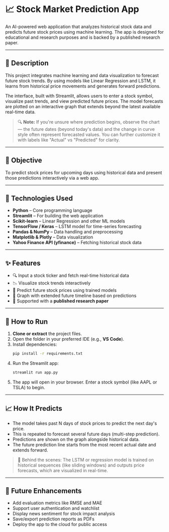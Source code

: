 # 📈 Stock Market Prediction App

An AI-powered web application that analyzes historical stock data and predicts future stock prices using machine learning. The app is designed for educational and research purposes and is backed by a published research paper.

---

## 📖 Description

This project integrates machine learning and data visualization to forecast future stock trends. By using models like Linear Regression and LSTM, it learns from historical price movements and generates forward predictions.

The interface, built with Streamlit, allows users to enter a stock symbol, visualize past trends, and view predicted future prices. The model forecasts are plotted on an interactive graph that extends beyond the latest available real-time data.

> 🔍 **Note:** If you're unsure where prediction begins, observe the chart — the future dates (beyond today's data) and the change in curve style often represent forecasted values. You can further customize it with labels like "Actual" vs "Predicted" for clarity.

---

## 🎯 Objective

To predict stock prices for upcoming days using historical data and present those predictions interactively via a web app.

---

## 🔧 Technologies Used

- **Python** – Core programming language
- **Streamlit** – For building the web application
- **Scikit-learn** – Linear Regression and other ML models
- **TensorFlow / Keras** – LSTM model for time-series forecasting
- **Pandas & NumPy** – Data handling and preprocessing
- **Matplotlib & Plotly** – Data visualization
- **Yahoo Finance API (yfinance)** – Fetching historical stock data

---

## ✨ Features

- 🔍 Input a stock ticker and fetch real-time historical data
- 📉 Visualize stock trends interactively
- 🤖 Predict future stock prices using trained models
- 📆 Graph with extended future timeline based on predictions
- 📄 Supported with a **published research paper**

---

## 🚀 How to Run

1. **Clone or extract** the project files.
2. Open the folder in your preferred IDE (e.g., **VS Code**).
3. Install dependencies:
   ```bash
   pip install -r requirements.txt
4. Run the Streamlit app:
      ```bash
     streamlit run app.py
     ```
5. The app will open in your browser. Enter a stock symbol (like AAPL or TSLA) to begin.

---

## 📈 How It Predicts

- The model takes past N days of stock prices to predict the next day's price.
- This is repeated to forecast several future days (multi-step prediction).
- Predictions are shown on the graph alongside historical data.
- The future prediction line starts from the most recent actual date and extends forward.
> 🧠 Behind the scenes: The LSTM or regression model is trained on historical sequences (like sliding windows) and outputs price forecasts, which are visualized in real-time.

---

## 🔮 Future Enhancements

- Add evaluation metrics like RMSE and MAE
- Support user authentication and watchlist
- Display news sentiment for stock impact analysis
- Save/export prediction reports as PDFs
- Deploy the app to the cloud for public access

